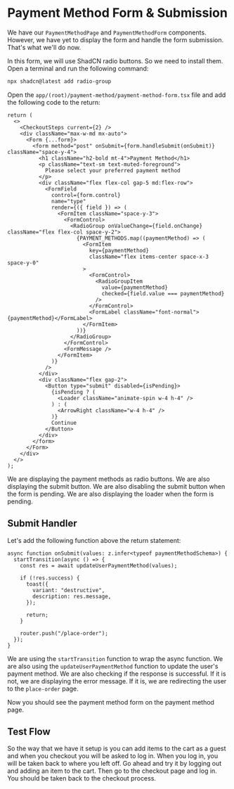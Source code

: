 # Payment Method Form & Submission

We have our `PaymentMethodPage` and `PaymentMethodForm` components. However, we have yet to display the form and handle the form submission. That's what we'll do now.

In this form, we will use ShadCN radio buttons. So we need to install them. Open a terminal and run the following command:

```bash
npx shadcn@latest add radio-group
```

Open the `app/(root)/payment-method/payment-method-form.tsx` file and add the following code to the return:

```tsx
return (
  <>
    <CheckoutSteps current={2} />
    <div className="max-w-md mx-auto">
      <Form {...form}>
        <form method="post" onSubmit={form.handleSubmit(onSubmit)} className="space-y-4">
          <h1 className="h2-bold mt-4">Payment Method</h1>
          <p className="text-sm text-muted-foreground">
            Please select your preferred payment method
          </p>
          <div className="flex flex-col gap-5 md:flex-row">
            <FormField
              control={form.control}
              name="type"
              render={({ field }) => (
                <FormItem className="space-y-3">
                  <FormControl>
                    <RadioGroup onValueChange={field.onChange} className="flex flex-col space-y-2">
                      {PAYMENT_METHODS.map((paymentMethod) => (
                        <FormItem
                          key={paymentMethod}
                          className="flex items-center space-x-3 space-y-0"
                        >
                          <FormControl>
                            <RadioGroupItem
                              value={paymentMethod}
                              checked={field.value === paymentMethod}
                            />
                          </FormControl>
                          <FormLabel className="font-normal">{paymentMethod}</FormLabel>
                        </FormItem>
                      ))}
                    </RadioGroup>
                  </FormControl>
                  <FormMessage />
                </FormItem>
              )}
            />
          </div>
          <div className="flex gap-2">
            <Button type="submit" disabled={isPending}>
              {isPending ? (
                <Loader className="animate-spin w-4 h-4" />
              ) : (
                <ArrowRight className="w-4 h-4" />
              )}
              Continue
            </Button>
          </div>
        </form>
      </Form>
    </div>
  </>
);
```

We are displaying the payment methods as radio buttons. We are also displaying the submit button. We are also disabling the submit button when the form is pending. We are also displaying the loader when the form is pending.

## Submit Handler

Let's add the following function above the return statement:

```tsx
async function onSubmit(values: z.infer<typeof paymentMethodSchema>) {
  startTransition(async () => {
    const res = await updateUserPaymentMethod(values);

    if (!res.success) {
      toast({
        variant: "destructive",
        description: res.message,
      });

      return;
    }

    router.push("/place-order");
  });
}
```

We are using the `startTransition` function to wrap the async function. We are also using the `updateUserPaymentMethod` function to update the user's payment method. We are also checking if the response is successful. If it is not, we are displaying the error message. If it is, we are redirecting the user to the `place-order` page.

Now you should see the payment method form on the payment method page.

## Test Flow

So the way that we have it setup is you can add items to the cart as a guest and when you checkout you will be asked to log in. When you log in, you will be taken back to where you left off. Go ahead and try it by logging out and adding an item to the cart. Then go to the checkout page and log in. You should be taken back to the checkout process.
